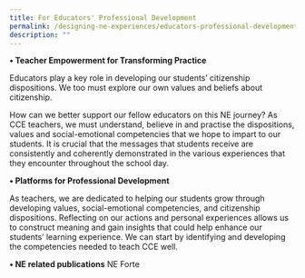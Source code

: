 ```yaml
---
title: For Educators' Professional Development
permalink: /designing-ne-experiences/educators-professional-development/
description: ""
---
```

**• Teacher Empowerment for Transforming Practice**

Educators play a key role in developing our students’ citizenship dispositions. We too must explore our own values and beliefs about citizenship.

How can we better support our fellow educators on this NE journey? As CCE teachers, we must understand, believe in and practise the dispositions, values and social-emotional competencies that we hope to impart to our students. It is crucial that the messages that students receive are consistently and coherently demonstrated in the various experiences that they encounter throughout the school day.

**• Platforms for Professional Development**

As teachers, we are dedicated to helping our students grow through developing values, social-emotional competencies, and citizenship dispositions. Reflecting on our actions and personal experiences allows us to construct meaning and gain insights that could help enhance our students’ learning experience. We can start by identifying and developing the competencies needed to teach CCE well.

**• NE related publications**
NE Forte